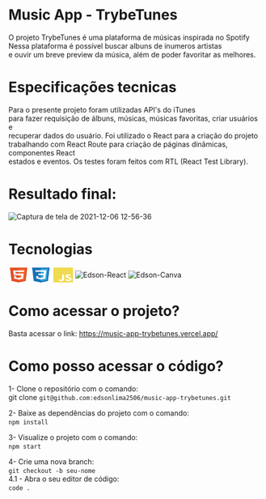 # Music App - TrybeTunes

<p>O projeto TrybeTunes é uma plataforma de músicas inspirada no Spotify <br>
    Nessa plataforma é possível buscar albuns de inumeros artistas <br>
    e ouvir um breve preview da música, além de poder favoritar as melhores.
</p>
  
# Especificações tecnicas

Para o presente projeto foram utilizadas API's do iTunes <br>
para fazer requisição de álbuns, músicas, músicas favoritas, criar usuários e<br>
recuperar dados do usuário. Foi utilizado o React para a criação do projeto <br>
trabalhando com React Route para criação de páginas dinâmicas, componentes React <br>
estados e eventos. Os testes foram feitos com RTL (React Test Library).

# Resultado final:

![Captura de tela de 2021-12-06 12-56-36](https://user-images.githubusercontent.com/81549048/144879060-f752bc44-c32c-426c-8537-6eb1d2eccc66.png)

# Tecnologias

 
<div>
  <img align="center" alt="Edson-HTML" height="30" width="40" src="https://raw.githubusercontent.com/devicons/devicon/master/icons/html5/html5-original.svg">
  <img align="center" alt="Edson-CSS" height="30" width="40" src="https://raw.githubusercontent.com/devicons/devicon/master/icons/css3/css3-original.svg">
  <img align="center" alt="Edson-Js" height="30" width="40" src="https://raw.githubusercontent.com/devicons/devicon/master/icons/javascript/javascript-plain.svg">
  <img align="center" alt="Edson-React" height="30" width="40"src="https://cdn.jsdelivr.net/gh/devicons/devicon/icons/react/react-original.svg" />
  <img align="center" alt="Edson-Canva" height="30" width="40" src="https://cdn.jsdelivr.net/gh/devicons/devicon/icons/canva/canva-original.svg" />
</div>

# Como acessar o projeto?

Basta acessar o link: https://music-app-trybetunes.vercel.app/

# Como posso acessar o código?

1- Clone o repositório com o comando: <br>
git clone `git@github.com:edsonlima2506/music-app-trybetunes.git`

2- Baixe as dependências do projeto com o comando: <br>
`npm install`

3- Visualize o projeto com o comando: <br>
`npm start`

4- Crie uma nova branch: <br>
`git checkout -b seu-nome` <br>
  4.1 - Abra o seu editor de código: <br>
    `code .`

